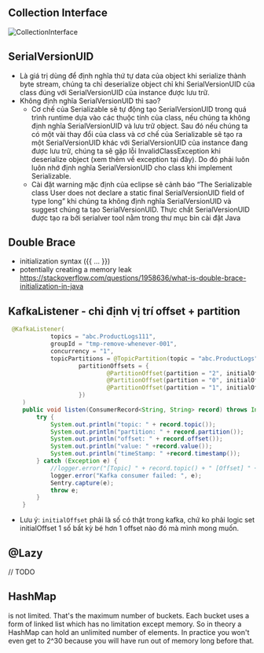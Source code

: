 ## Collection Interface 
![CollectionInterface](https://tungexplorer.s3.ap-southeast-1.amazonaws.com/java/CollectionInterface.PNG)
## SerialVersionUID 
- Là giá trị dùng để định nghĩa thứ tự data của object khi serialize thành byte stream, chúng ta chỉ deserialize object chỉ khi SerialVersionUID của class đúng với SerialVersionUID của instance được lưu trữ.
- Không định nghĩa SerialVersionUID thì sao?
    - Cơ chế của Serializable sẽ tự động tạo SerialVersionUID trong quá trình runtime dựa vào các thuộc tính của class, nếu chúng ta không định nghĩa SerialVersionUID và lưu trữ object. Sau đó nếu chúng ta có một vài thay đổi của class và cơ chế của Serializable sẽ tạo ra một SerialVersionUID khác với SerialVersionUID  của instance đang được lưu trữ, chúng ta sẽ gặp lỗi InvalidClassException khi deserialize object (xem thêm về exception tại đây). Do đó phải luôn luôn nhớ định nghĩa SerialVersionUID cho class khi implement Serializable.
    - Cài đặt warning mặc định của eclipse sẽ cảnh báo “The Serializable class User does not declare a static final SerialVersionUID field of type long” khi chúng ta không định nghĩa SerialVersionUID và suggest chúng ta tạo SerialVersionUID. Thực chất SerialVersionUID được tạo ra bởi serialver tool nằm trong thư mục bin cài đặt Java
## Double Brace
- initialization syntax ({{ ... }}) 
- potentially creating a memory leak    
https://stackoverflow.com/questions/1958636/what-is-double-brace-initialization-in-java

## KafkaListener - chỉ định vị trí offset + partition
```java
 @KafkaListener(
            topics = "abc.ProductLogs111",
            groupId = "tmp-remove-whenever-001",
            concurrency = "1",
            topicPartitions = @TopicPartition(topic = "abc.ProductLogs",
                    partitionOffsets = {
                            @PartitionOffset(partition = "2", initialOffset = "2049"),
                            @PartitionOffset(partition = "0", initialOffset = "2325"),
                            @PartitionOffset(partition = "1", initialOffset = "2049"),
                    })
    )
    public void listen(ConsumerRecord<String, String> record) throws InvocationTargetException, NoSuchMethodException, InstantiationException, IllegalAccessException, IOException {
        try {
            System.out.println("topic: " + record.topic());
            System.out.println("partition: " + record.partition());
            System.out.println("offset: " + record.offset());
            System.out.println("value: " +record.value());
            System.out.println("timeStamp: " +record.timestamp());
        } catch (Exception e) {
            //logger.error("[Topic] " + record.topic() + " [Offset] " + record.offset() + " [Partition] " + record.partition() + " [Exception] ", e);
            logger.error("Kafka consumer failed: ", e);
            Sentry.capture(e);
            throw e;
        }
    }
```
- Lưu ý: `initialOffset` phải là số có thật trong kafka, chứ ko phải logic set initialOffset 1 số bất kỳ bé hơn 1 offset nào đó mà mình mong muốn.

## @Lazy 
// TODO
## HashMap 
is not limited. That's the maximum number of buckets. Each bucket uses a form of linked list which has no limitation except memory. So in theory a HashMap can hold an unlimited number of elements. In practice you won't even get to 2^30 because you will have run out of memory long before that.